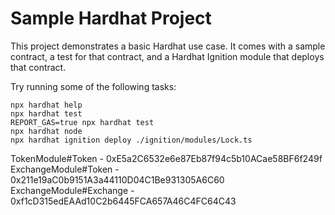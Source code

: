 # Sample Hardhat Project

This project demonstrates a basic Hardhat use case. It comes with a sample contract, a test for that contract, and a Hardhat Ignition module that deploys that contract.

Try running some of the following tasks:

```shell
npx hardhat help
npx hardhat test
REPORT_GAS=true npx hardhat test
npx hardhat node
npx hardhat ignition deploy ./ignition/modules/Lock.ts
```

TokenModule#Token - 0xE5a2C6532e6e87Eb87f94c5b10ACae58BF6f249f
ExchangeModule#Token - 0x211e19aC0b9151A3a44110D04C1Be931305A6C60
ExchangeModule#Exchange - 0xf1cD315edEAAd10C2b6445FCA657A46C4FC64C43
